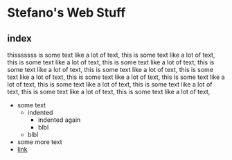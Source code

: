 



# Stefano's Web Stuff

## index


thisssssss is some text like a lot of text, this is some text like a lot of text, this is some text like a lot of text, this is some text like a lot of text, 
this is some text like a lot of text, this is some text like a lot of text, this is some text like a lot of text, this is some text like a lot of text, this is some text like a lot of text, this is some text like a lot of text, this is some text like a lot of text, this is some text like a lot of text, this is some text like a lot of text, 


- some text
	- indented
		- indented again
		- blbl
	- blbl
- some more text
- [link](link.md)